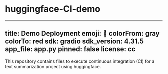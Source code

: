 # huggingface-CI-demo

---
title: Demo Deployment
emoji: 🐶
colorFrom: gray
colorTo: red
sdk: gradio
sdk_version: 4.31.5
app_file: app.py
pinned: false
license: cc
---

This repository contains files to execute continuous integration (CI) for a text summarization project using huggingface.
